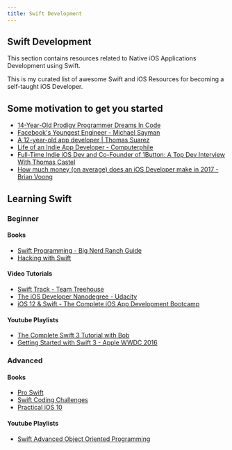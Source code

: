 ```yaml
---
title: Swift Development
---
```


## Swift Development

This section contains resources related to Native iOS Applications Development using Swift. 

This is my curated list of awesome Swift and iOS Resources for becoming a self-taught iOS Developer.

## Some motivation to get you started

* [14-Year-Old Prodigy Programmer Dreams In Code](https://www.youtube.com/watch?v=DBXZWB_dNsw)
* [Facebook's Youngest Engineer - Michael Sayman](https://www.youtube.com/watch?v=mmQG_BCiVHU)
* [A 12-year-old app developer | Thomas Suarez](https://www.youtube.com/watch?v=Fkd9TWUtFm0)
* [Life of an Indie App Developer - Computerphile](https://www.youtube.com/watch?v=yVRtJbXQsL8)
* [Full-Time Indie iOS Dev and Co-Founder of 1Button: A Top Dev Interview With Thomas Castel](https://www.raywenderlich.com/159963/full-time-indie-ios-dev-co-founder-1button-top-dev-interview-thomas-castel)
* [How much money (on average) does an iOS Developer make in 2017 - Brian Voong](https://www.youtube.com/watch?v=6t3ue7dX5WI)

## Learning Swift

### Beginner

#### Books

* [Swift Programming - Big Nerd Ranch Guide](https://www.bignerdranch.com/books/swift-programming/)
* [Hacking with Swift](https://www.hackingwithswift.com/read)

#### Video Tutorials

* [Swift Track - Team Treehouse](https://teamtreehouse.com/tracks/learn-swift)
* [The iOS Developer Nanodegree - Udacity](https://www.udacity.com/course/ios-developer-nanodegree--nd003)
* [iOS 12 & Swift - The Complete iOS App Development Bootcamp](https://www.udemy.com/ios-12-app-development-bootcamp/)

#### Youtube Playlists

* [The Complete Swift 3 Tutorial with Bob](https://www.youtube.com/playlist?list=PL8btZwalbjYlRZh8Q1VK80Ly0YsZ7PZxx)
* [Getting Started with Swift 3 - Apple WWDC 2016](https://www.youtube.com/watch?v=AzesJrOcFDU)

### Advanced

#### Books

* [Pro Swift](https://www.hackingwithswift.com/store/pro-swift)
* [Swift Coding Challenges](https://www.hackingwithswift.com/store/swift-coding-challenges)
* [Practical iOS 10](https://www.hackingwithswift.com/store/practical-ios10)

#### Youtube Playlists

* [Swift Advanced Object Oriented Programming](https://www.youtube.com/playlist?list=PL8btZwalbjYmZwMwqeeAZKHsQ81GxiuaD)
